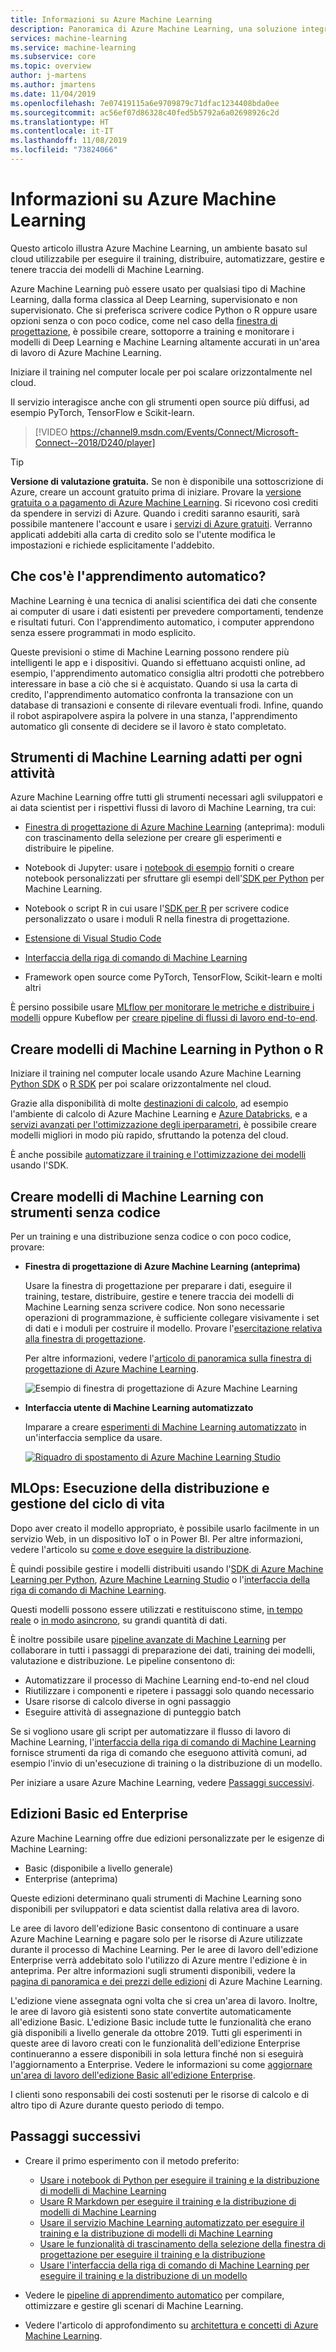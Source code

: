 ```yaml
---
title: Informazioni su Azure Machine Learning
description: Panoramica di Azure Machine Learning, una soluzione integrata di data science end-to-end con cui i data scientist professionisti possono sviluppare, sperimentare e distribuire applicazioni per analisi avanzate su scala cloud.
services: machine-learning
ms.service: machine-learning
ms.subservice: core
ms.topic: overview
author: j-martens
ms.author: jmartens
ms.date: 11/04/2019
ms.openlocfilehash: 7e07419115a6e9709879c71dfac1234408bda0ee
ms.sourcegitcommit: ac56ef07d86328c40fed5b5792a6a02698926c2d
ms.translationtype: HT
ms.contentlocale: it-IT
ms.lasthandoff: 11/08/2019
ms.locfileid: "73824066"
---
```

# <a name="what-is-azure-machine-learning"></a>Informazioni su Azure Machine Learning

Questo articolo illustra Azure Machine Learning, un ambiente basato sul cloud utilizzabile per eseguire il training, distribuire, automatizzare, gestire e tenere traccia dei modelli di Machine Learning. 

Azure Machine Learning può essere usato per qualsiasi tipo di Machine Learning, dalla forma classica al Deep Learning, supervisionato e non supervisionato. Che si preferisca scrivere codice Python o R oppure usare opzioni senza o con poco codice, come nel caso della [finestra di progettazione](ui-tutorial-automobile-price-train-score.md), è possibile creare, sottoporre a training e monitorare i modelli di Deep Learning e Machine Learning altamente accurati in un'area di lavoro di Azure Machine Learning. 

Iniziare il training nel computer locale per poi scalare orizzontalmente nel cloud. 

Il servizio interagisce anche con gli strumenti open source più diffusi, ad esempio PyTorch, TensorFlow e Scikit-learn.

> [!VIDEO https://channel9.msdn.com/Events/Connect/Microsoft-Connect--2018/D240/player]

> [!Tip]
> **Versione di valutazione gratuita.**  Se non è disponibile una sottoscrizione di Azure, creare un account gratuito prima di iniziare. Provare la [versione gratuita o a pagamento di Azure Machine Learning](https://aka.ms/AMLFree). Si ricevono così crediti da spendere in servizi di Azure. Quando i crediti saranno esauriti, sarà possibile mantenere l'account e usare i [servizi di Azure gratuiti](https://azure.microsoft.com/free/). Verranno applicati addebiti alla carta di credito solo se l'utente modifica le impostazioni e richiede esplicitamente l'addebito.


## <a name="what-is-machine-learning"></a>Che cos'è l'apprendimento automatico?

Machine Learning è una tecnica di analisi scientifica dei dati che consente ai computer di usare i dati esistenti per prevedere comportamenti, tendenze e risultati futuri. Con l'apprendimento automatico, i computer apprendono senza essere programmati in modo esplicito.

Queste previsioni o stime di Machine Learning possono rendere più intelligenti le app e i dispositivi. Quando si effettuano acquisti online, ad esempio, l'apprendimento automatico consiglia altri prodotti che potrebbero interessare in base a ciò che si è acquistato. Quando si usa la carta di credito, l'apprendimento automatico confronta la transazione con un database di transazioni e consente di rilevare eventuali frodi. Infine, quando il robot aspirapolvere aspira la polvere in una stanza, l'apprendimento automatico gli consente di decidere se il lavoro è stato completato.

## <a name="machine-learning-tools-to-fit-each-task"></a>Strumenti di Machine Learning adatti per ogni attività 

Azure Machine Learning offre tutti gli strumenti necessari agli sviluppatori e ai data scientist per i rispettivi flussi di lavoro di Machine Learning, tra cui:
+ [Finestra di progettazione di Azure Machine Learning](ui-tutorial-automobile-price-train-score.md) (anteprima): moduli con trascinamento della selezione per creare gli esperimenti e distribuire le pipeline.

+ Notebook di Jupyter: usare i [notebook di esempio](https://aka.ms/aml-notebooks) forniti o creare notebook personalizzati per sfruttare gli esempi dell'<a href="https://docs.microsoft.com/python/api/overview/azure/ml/intro?view=azure-ml-py" target="_blank">SDK per Python</a> per Machine Learning. 

+ Notebook o script R in cui usare l'<a href="https://azure.github.io/azureml-sdk-for-r/reference/index.html" target="_blank">SDK per R</a> per scrivere codice personalizzato o usare i moduli R nella finestra di progettazione.

+ [Estensione di Visual Studio Code](how-to-vscode-tools.md)

+ [Interfaccia della riga di comando di Machine Learning](reference-azure-machine-learning-cli.md)

+ Framework open source come PyTorch, TensorFlow, Scikit-learn e molti altri

È persino possibile usare [MLflow per monitorare le metriche e distribuire i modelli](how-to-use-mlflow.md) oppure Kubeflow per [creare pipeline di flussi di lavoro end-to-end](https://www.kubeflow.org/docs/azure/).


## <a name="build-ml-models-in-python-or-r"></a>Creare modelli di Machine Learning in Python o R

Iniziare il training nel computer locale usando Azure Machine Learning <a href="https://docs.microsoft.com/python/api/overview/azure/ml/intro?view=azure-ml-py" target="_blank">Python SDK</a> o <a href="https://azure.github.io/azureml-sdk-for-r/reference/index.html" target="_blank">R SDK</a> per poi scalare orizzontalmente nel cloud. 

Grazie alla disponibilità di molte [destinazioni di calcolo](how-to-set-up-training-targets.md), ad esempio l'ambiente di calcolo di Azure Machine Learning e [Azure Databricks](/azure/azure-databricks/what-is-azure-databricks), e a [servizi avanzati per l'ottimizzazione degli iperparametri](how-to-tune-hyperparameters.md), è possibile creare modelli migliori in modo più rapido, sfruttando la potenza del cloud.

È anche possibile [automatizzare il training e l'ottimizzazione dei modelli](tutorial-auto-train-models.md) usando l'SDK.

## <a name="build-ml-models-with-no-code-tools"></a>Creare modelli di Machine Learning con strumenti senza codice

Per un training e una distribuzione senza codice o con poco codice, provare:

+ **Finestra di progettazione di Azure Machine Learning (anteprima)**

  Usare la finestra di progettazione per preparare i dati, eseguire il training, testare, distribuire, gestire e tenere traccia dei modelli di Machine Learning senza scrivere codice. Non sono necessarie operazioni di programmazione, è sufficiente collegare visivamente i set di dati e i moduli per costruire il modello.   Provare l'[esercitazione relativa alla finestra di progettazione](tutorial-designer-automobile-price-train-score.md).

  Per altre informazioni, vedere l'[articolo di panoramica sulla finestra di progettazione di Azure Machine Learning](concept-designer.md). 

  ![Esempio di finestra di progettazione di Azure Machine Learning](media/concept-ml-pipelines/designer-drag-and-drop.gif)

+ **Interfaccia utente di Machine Learning automatizzato**

  Imparare a creare [esperimenti di Machine Learning automatizzato](tutorial-first-experiment-automated-ml.md) in un'interfaccia semplice da usare. 

  [![Riquadro di spostamento di Azure Machine Learning Studio](media/overview-what-is-azure-ml/azure-machine-learning-automated-ml-ui.jpg)](media/overview-what-is-azure-ml/azure-machine-learning-automated-ml-ui.jpg)

## <a name="mlops-deploy--lifecycle-management"></a>MLOps: Esecuzione della distribuzione e gestione del ciclo di vita
Dopo aver creato il modello appropriato, è possibile usarlo facilmente in un servizio Web, in un dispositivo IoT o in Power BI. Per altre informazioni, vedere l'articolo su [come e dove eseguire la distribuzione](how-to-deploy-and-where.md).

È quindi possibile gestire i modelli distribuiti usando l'[SDK di Azure Machine Learning per Python](https://aka.ms/aml-sdk), [Azure Machine Learning Studio](https://ml.azure.com) o l'[interfaccia della riga di comando di Machine Learning](reference-azure-machine-learning-cli.md).

Questi modelli possono essere utilizzati e restituiscono stime, [in tempo reale](how-to-consume-web-service.md) o [in modo asincrono](how-to-run-batch-predictions.md), su grandi quantità di dati.

È inoltre possibile usare [pipeline avanzate di Machine Learning](concept-ml-pipelines.md) per collaborare in tutti i passaggi di preparazione dei dati, training dei modelli, valutazione e distribuzione. Le pipeline consentono di:

* Automatizzare il processo di Machine Learning end-to-end nel cloud
* Riutilizzare i componenti e ripetere i passaggi solo quando necessario
* Usare risorse di calcolo diverse in ogni passaggio
* Eseguire attività di assegnazione di punteggio batch

Se si vogliono usare gli script per automatizzare il flusso di lavoro di Machine Learning, l'[interfaccia della riga di comando di Machine Learning](reference-azure-machine-learning-cli.md) fornisce strumenti da riga di comando che eseguono attività comuni, ad esempio l'invio di un'esecuzione di training o la distribuzione di un modello.

Per iniziare a usare Azure Machine Learning, vedere [Passaggi successivi](#next-steps).

## <a name="sku"></a>Edizioni Basic ed Enterprise

Azure Machine Learning offre due edizioni personalizzate per le esigenze di Machine Learning:
+ Basic (disponibile a livello generale)
+ Enterprise (anteprima)

Queste edizioni determinano quali strumenti di Machine Learning sono disponibili per sviluppatori e data scientist dalla relativa area di lavoro.   

Le aree di lavoro dell'edizione Basic consentono di continuare a usare Azure Machine Learning e pagare solo per le risorse di Azure utilizzate durante il processo di Machine Learning. Per le aree di lavoro dell'edizione Enterprise verrà addebitato solo l'utilizzo di Azure mentre l'edizione è in anteprima. Per altre informazioni sugli strumenti disponibili, vedere la [pagina di panoramica e dei prezzi delle edizioni](https://azure.microsoft.com/pricing/details/machine-learning/) di Azure Machine Learning. 

L'edizione viene assegnata ogni volta che si crea un'area di lavoro. Inoltre, le aree di lavoro già esistenti sono state convertite automaticamente all'edizione Basic. L'edizione Basic include tutte le funzionalità che erano già disponibili a livello generale da ottobre 2019. Tutti gli esperimenti in queste aree di lavoro creati con le funzionalità dell'edizione Enterprise continueranno a essere disponibili in sola lettura finché non si eseguirà l'aggiornamento a Enterprise. Vedere le informazioni su come [aggiornare un'area di lavoro dell'edizione Basic all'edizione Enterprise](how-to-manage-workspace.md#upgrade). 

I clienti sono responsabili dei costi sostenuti per le risorse di calcolo e di altro tipo di Azure durante questo periodo di tempo.

## <a name="next-steps"></a>Passaggi successivi

- Creare il primo esperimento con il metodo preferito:
  + [Usare i notebook di Python per eseguire il training e la distribuzione di modelli di Machine Learning](tutorial-1st-experiment-sdk-setup.md)
  + [Usare R Markdown per eseguire il training e la distribuzione di modelli di Machine Learning](tutorial-1st-r-experiment.md) 
  + [Usare il servizio Machine Learning automatizzato per eseguire il training e la distribuzione di modelli di Machine Learning](  tutorial-first-experiment-automated-ml.md) 
  + [Usare le funzionalità di trascinamento della selezione della finestra di progettazione per eseguire il training e la distribuzione](tutorial-designer-automobile-price-train-score.md) 
  + [Usare l'interfaccia della riga di comando di Machine Learning per eseguire il training e la distribuzione di un modello](tutorial-train-deploy-model-cli.md)

- Vedere le [pipeline di apprendimento automatico](/azure/machine-learning/service/concept-ml-pipelines) per compilare, ottimizzare e gestire gli scenari di Machine Learning.

- Vedere l'articolo di approfondimento su [architettura e concetti di Azure Machine Learning](concept-azure-machine-learning-architecture.md).
